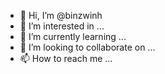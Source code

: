 - 👋 Hi, I’m @binzwinh
- 👀 I’m interested in ...
- 🌱 I’m currently learning ...
- 💞️ I’m looking to collaborate on ...
- 📫 How to reach me ...

<!---
binzwinh/binzwinh is a ✨ special ✨ repository because its `README.md` (this file) appears on your GitHub profile.
You can click the Preview link to take a look at your changes.
--->
